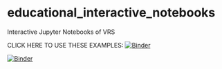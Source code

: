 # educational_interactive_notebooks
Interactive Jupyter Notebooks of VRS



CLICK HERE TO USE THESE EXAMPLES: [![Binder](https://mybinder.org/badge_logo.svg)](https://mybinder.org/v2/gh/SalemBajjali/educational_interactive_notebook/HEAD)



[![Binder](https://mybinder.org/badge_logo.svg)](https://mybinder.org/v2/git/https%3A%2F%2Fgithub.com%2FSalemBajjali%2Feducational_interactive_notebook.git/HEAD)
